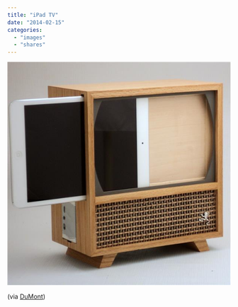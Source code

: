 ```yaml
---
title: "iPad TV"
date: "2014-02-15"
categories: 
  - "images"
  - "shares"
---
```


![](images/tumblr_n0znla31c41qz4vrlo1_640.jpg)

(via [DuMont](http://slipperyskip.com/page38.html))
